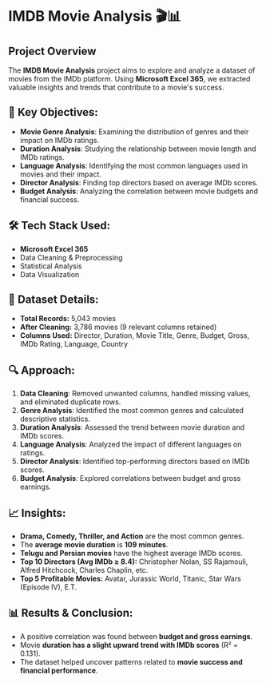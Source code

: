 # IMDB Movie Analysis 🎬📊

## Project Overview
The **IMDB Movie Analysis** project aims to explore and analyze a dataset of movies from the IMDb platform. Using **Microsoft Excel 365**, we extracted valuable insights and trends that contribute to a movie's success.  

## 📌 Key Objectives:
- **Movie Genre Analysis**: Examining the distribution of genres and their impact on IMDb ratings.  
- **Duration Analysis**: Studying the relationship between movie length and IMDb ratings.  
- **Language Analysis**: Identifying the most common languages used in movies and their impact.  
- **Director Analysis**: Finding top directors based on average IMDb scores.  
- **Budget Analysis**: Analyzing the correlation between movie budgets and financial success.  

## 🛠 Tech Stack Used:
- **Microsoft Excel 365**  
- Data Cleaning & Preprocessing  
- Statistical Analysis  
- Data Visualization  

## 📂 Dataset Details:
- **Total Records:** 5,043 movies  
- **After Cleaning:** 3,786 movies (9 relevant columns retained)  
- **Columns Used:** Director, Duration, Movie Title, Genre, Budget, Gross, IMDb Rating, Language, Country  

## 🔍 Approach:
1. **Data Cleaning**: Removed unwanted columns, handled missing values, and eliminated duplicate rows.  
2. **Genre Analysis**: Identified the most common genres and calculated descriptive statistics.  
3. **Duration Analysis**: Assessed the trend between movie duration and IMDb scores.  
4. **Language Analysis**: Analyzed the impact of different languages on ratings.  
5. **Director Analysis**: Identified top-performing directors based on IMDb scores.  
6. **Budget Analysis**: Explored correlations between budget and gross earnings.  

## 📈 Insights:
- **Drama, Comedy, Thriller, and Action** are the most common genres.  
- The **average movie duration** is **109 minutes**.  
- **Telugu and Persian movies** have the highest average IMDb scores.  
- **Top 10 Directors (Avg IMDb ≥ 8.4):** Christopher Nolan, SS Rajamouli, Alfred Hitchcock, Charles Chaplin, etc.  
- **Top 5 Profitable Movies:** Avatar, Jurassic World, Titanic, Star Wars (Episode IV), E.T.  

## 📊 Results & Conclusion:
- A positive correlation was found between **budget and gross earnings**.  
- Movie **duration has a slight upward trend with IMDb scores** (R² = 0.131).  
- The dataset helped uncover patterns related to **movie success and financial performance**.  



